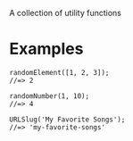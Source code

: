 A collection of utility functions

# Examples

```
randomElement([1, 2, 3]);
//=> 2
```

```
randomNumber(1, 10);
//=> 4
```

```
URLSlug('My Favorite Songs');
//=> 'my-favorite-songs'
```
